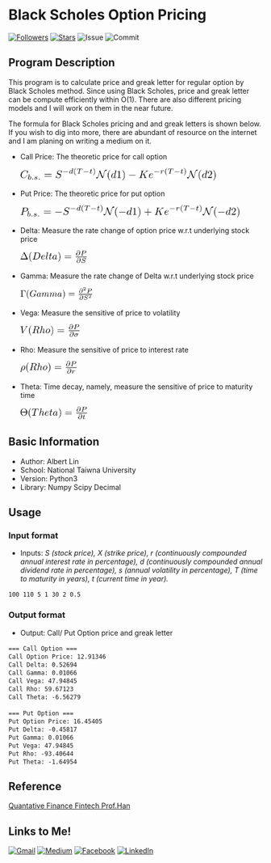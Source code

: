 # Black Scholes Option Pricing
  
[![Followers](https://img.shields.io/github/followers/AlbertLin0327?style=social)](https://github.com/AlbertLin0327)
[![Stars](https://img.shields.io/github/stars/AlbertLin0327?style=social)](https://github.com/AlbertLin0327)
![Issue](https://img.shields.io/github/issues/AlbertLin0327/Black-Scholes-Option-Pricing)
![Commit](https://img.shields.io/github/last-commit/AlbertLin0327/Black-Scholes-Option-Pricing)
  
## Program Description   
This program is to calculate price and greak letter for regular option by Black Scholes method. Since using Black Scholes, price and greak letter can be compute efficiently within O(1). There are also different pricing models and I will work on them in the near future.  
  
The formula for Black Scholes pricing and and greak letters is shown below. If you wish to dig into more, there are abundant of resource on the internet and I am planing on writing a medium on it.
  
- Call Price: The theoretic price for call option    

    <img src= "/images/CallPrice.png" height="25">  

- Put Price: The theoretic price for put option    

    <img src="/images/PutPrice.png" height="25">  

- Delta: Measure the rate change of option price w.r.t underlying stock price   

    <img src="/images/delta.png" height="25">  

- Gamma: Measure the rate change of Delta w.r.t underlying stock price  

    <img src="/images/gamma.png" height="25">  
  
- Vega: Measure the sensitive of price to volatility  

    <img src="/images/vega.png" height="25">  

- Rho: Measure the sensitive of price to interest rate   

    <img src="/images/rho.png" height="25">  

- Theta: Time decay, namely, measure the sensitive of price to maturity time   

    <img src="/images/theta.png" height="25">
    
  
## Basic Information  
- Author: Albert Lin    
- School: National Taiwna University    
- Version: Python3   
- Library: Numpy Scipy Decimal   
    
## Usage
### Input format   
- Inputs: *S (stock price), X (strike price), r (continuously compounded annual interest rate in percentage), d (continuously compounded annual dividend rate in percentage), s (annual volatility in percentage), T (time to maturity in years), t (current time in year).*   
```
100 110 5 1 30 2 0.5  
```  
  
### Output format   
- Output: Call/ Put Option price and greak letter   
```
=== Call Option ===
Call Option Price: 12.91346
Call Delta: 0.52694
Call Gamma: 0.01066
Call Vega: 47.94845
Call Rho: 59.67123
Call Theta: -6.56279

=== Put Option ===
Put Option Price: 16.45405
Put Delta: -0.45817
Put Gamma: 0.01066
Put Vega: 47.94845
Put Rho: -93.40644
Put Theta: -1.64954
```
  

## Reference   
[Quantative Finance Fintech  Prof.Han](http://mx.nthu.edu.tw/~chhan/mainframe.html)  
  
  
## Links to Me!
[![Gmail](https://img.shields.io/badge/Gmail-D14836?style=for-the-badge&logo=gmail&logoColor=white)](mailto:linhsinkai@gmail.com)
[![Medium](https://img.shields.io/badge/Medium-12100E?style=for-the-badge&logo=medium&logoColor=white)](https://medium.com/@linhsinkai)
[![Facebook](https://img.shields.io/badge/Facebook-1877F2?style=for-the-badge&logo=facebook&logoColor=white)](https://www.facebook.com/hsinkai.lin.327)
[![LinkedIn](https://img.shields.io/badge/LinkedIn-0077B5?style=for-the-badge&logo=linkedin&logoColor=white)](https://www.linkedin.com/in/albert-hk-lin)
